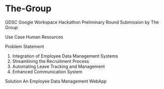 # The-Group
GDSC Google Workspace Hackathon Preliminary Round Submission by The Group

Use Case
Human Resources 

Problem Statement
1. Integration of Employee Data Management Systems
2. Streamlining the Recruitment Process
3. Automating Leave Tracking and Management
4. Enhanced Communication System

Solution
An Employee Data Management WebApp
